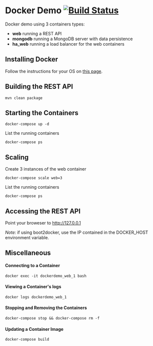 # Docker Demo [![Build Status](https://travis-ci.org/jumal/docker-demo.svg?branch=master)](https://travis-ci.org/jumal/docker-demo)

Docker demo using 3 containers types:
 - **web** running a REST API
 - **mongodb** running a MongoDB server with data persistence
 - **ha_web** running a load balancer for the web containers

## Installing Docker
Follow the instructions for your OS on [this page](https://docs.docker.com/engine/installation).

## Building the REST API
`mvn clean package`

## Starting the Containers
`docker-compose up -d`

List the running containers

`docker-compose ps`

## Scaling
Create 3 instances of the web container

`docker-compose scale web=3`

List the running containers

`docker-compose ps`

## Accessing the REST API
Point your broweser to http://127.0.0.1

*Note:* if using boot2docker, use the IP contained in the DOCKER_HOST environment variable. 

## Miscellaneous

#### Connecting to a Container
`docker exec -it dockerdemo_web_1 bash`

#### Viewing a Container's logs
`docker logs dockerdemo_web_1`

#### Stopping and Removing the Containers
`docker-compose stop && docker-compose rm -f`

#### Updating a Container Image
`docker-compose build`
